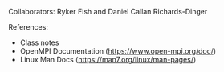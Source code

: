 Collaborators: Ryker Fish and Daniel Callan Richards-Dinger

References: 
+ Class notes
+ OpenMPI Documentation (https://www.open-mpi.org/doc/)
+ Linux Man Docs (https://man7.org/linux/man-pages/)

